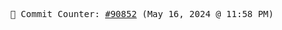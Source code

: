 <p align="center">
    <samp>
        📮 Commit Counter: <a href="https://github.com/Javascript-void0/Javascript-void0/commits/main">#90852</a> (May 16, 2024 @ 11:58 PM)
    </samp>
</p>